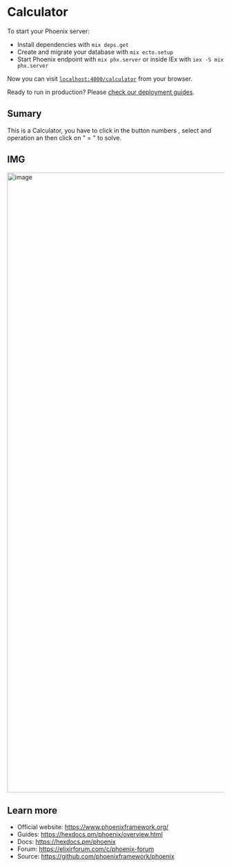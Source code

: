 # Calculator

To start your Phoenix server:

  * Install dependencies with `mix deps.get`
  * Create and migrate your database with `mix ecto.setup`
  * Start Phoenix endpoint with `mix phx.server` or inside IEx with `iex -S mix phx.server`

Now you can visit [`localhost:4000/calculator`](http://localhost:4000/calculator) from your browser.

Ready to run in production? Please [check our deployment guides](https://hexdocs.pm/phoenix/deployment.html).

## Sumary

This is a Calculator, you have to click in the button numbers , select and operation an then click on " = " to solve.

## IMG
<img width="1436" alt="image" src="https://user-images.githubusercontent.com/77717622/172907186-5391773a-c0c0-4792-94ef-a591fc48a123.png">


## Learn more

  * Official website: https://www.phoenixframework.org/
  * Guides: https://hexdocs.pm/phoenix/overview.html
  * Docs: https://hexdocs.pm/phoenix
  * Forum: https://elixirforum.com/c/phoenix-forum
  * Source: https://github.com/phoenixframework/phoenix

